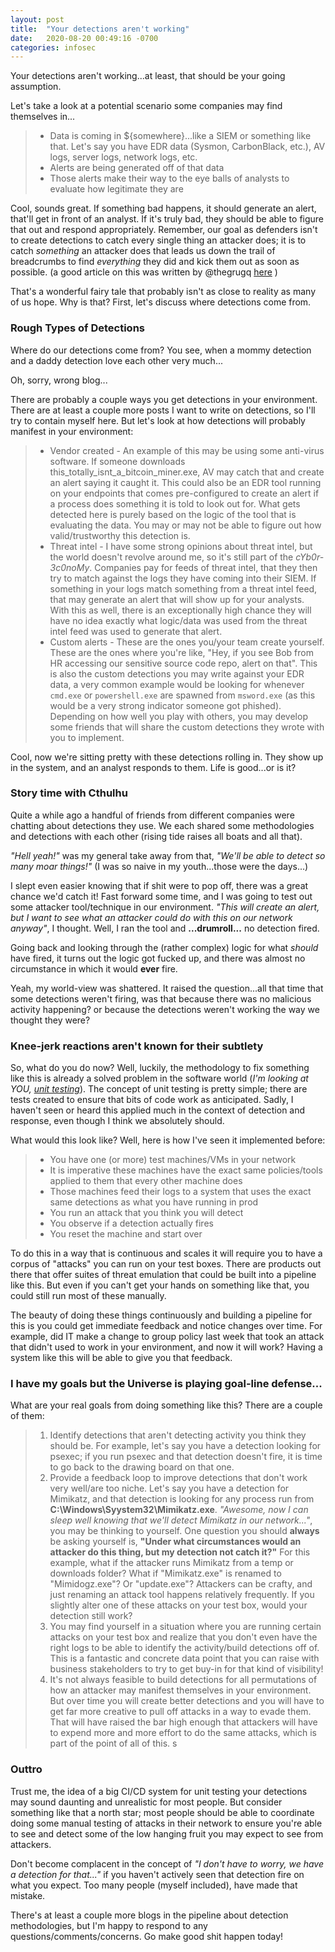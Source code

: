 ```yaml
---
layout: post
title:  "Your detections aren't working"
date:   2020-08-20 00:49:16 -0700
categories: infosec
---
```


Your detections aren't working...at least, that should be your going assumption.

Let's take a look at a potential scenario some companies may find themselves in...

>
>    * Data is coming in ${somewhere}...like a SIEM or something like that. Let's say you have EDR data (Sysmon, CarbonBlack, etc.), AV logs, server logs, network logs, etc.
>    * Alerts are being generated off of that data
>    * Those alerts make their way to the eye balls of analysts to evaluate how legitimate they are
>

Cool, sounds great. If something bad happens, it should generate an alert, that'll get in front of an analyst. If it's truly bad, they should be able to figure that out and respond appropriately. Remember, our goal as defenders isn't to create detections to catch every single thing an attacker does; it is to catch *something* an attacker does that leads us down the trail of breadcrumbs to find *everything* they did and kick them out as soon as possible. (a good article on this was written by @thegrugq [here](https://www.recordedfuture.com/cyber-operations-time/) )

That's a wonderful fairy tale that probably isn't as close to reality as many of us hope.  Why is that? First, let's discuss where detections come from.

### Rough Types of Detections

Where do our detections come from? You see, when a mommy detection and a daddy detection love each other very much...

Oh, sorry, wrong blog...

There are probably a couple ways you get detections in your environment. There are at least a couple more posts I want to write on detections, so I'll try to contain myself here. But let's look at how detections will probably manifest in your environment:

>
>    * Vendor created - An example of this may be using some anti-virus software. If someone downloads this_totally_isnt_a_bitcoin_miner.exe, AV may catch that and create an alert saying it caught it.  This could also be an EDR tool running on your endpoints that comes pre-configured to create an alert if a process does something it is told to look out for.   What gets detected here is purely based on the logic of the tool that is evaluating the data. You may or may not be able to figure out how valid/trustworthy this detection is.
>    * Threat intel - I have some strong opinions about threat intel, but the world doesn't revolve around me, so it's still part of the *cYb0r-3c0noMy*. Companies pay for feeds of threat intel, that they then try to match against the logs they have coming into their SIEM. If something in your logs match something from a threat intel feed, that may generate an alert that will show up for your analysts. With this as well, there is an exceptionally high chance they will have no idea exactly what logic/data was used from the threat intel feed was used to generate that alert.
>    * Custom alerts - These are the ones you/your team create yourself. These are the ones where you're like, "Hey, if you see Bob from HR accessing our sensitive source code repo, alert on that". This is also the custom detections you may write against your EDR data, a very common example would be looking for whenever `cmd.exe` or `powershell.exe` are spawned from `msword.exe` (as this would be a very strong indicator someone got phished). Depending on how well you play with others, you may develop some friends that will share the custom detections they wrote with you to implement.
>

Cool, now we're sitting pretty with these detections rolling in. They show up in the system, and an analyst responds to them. Life is good...or is it?

### Story time with Cthulhu

Quite a while ago a handful of friends from different companies were chatting about detections they use. We each shared some methodologies and detections with each other (rising tide raises all boats and all that).

*"Hell yeah!"* was my general take away from that, *"We'll be able to detect so many moar things!"* (I was so naive in my youth...those were the days...)

 I slept even easier knowing that if shit were to pop off, there was a great chance we'd catch it! Fast forward some time, and I was going to test out some attacker tool/technique in our environment. *"This will create an alert, but I want to see what an attacker could do with this on our network anyway"*, I thought. Well, I ran the tool and **...drumroll...** no detection fired.

 Going back and looking through the (rather complex) logic for what *should* have fired, it turns out the logic got fucked up, and there was almost no circumstance in which it would **ever** fire.

 Yeah, my world-view was shattered. It raised the question...all that time that some detections weren't firing, was that because there was no malicious activity happening? or because the detections weren't working the way we thought they were?

### Knee-jerk reactions aren't known for their subtlety

So, what do you do now? Well, luckily, the methodology to fix something like this is already a solved problem in the software world (*I'm looking at YOU, [unit testing](https://en.wikipedia.org/wiki/Unit_testing)*). The concept of unit testing is pretty simple; there are tests created to ensure that bits of code work as anticipated. Sadly, I haven't seen or heard this applied much in the context of detection and response, even though I think we absolutely should.

What would this look like? Well, here is how I've seen it implemented before:

>
>    * You have one (or more) test machines/VMs in your network
>    * It is imperative these machines have the exact same policies/tools applied to them that every other machine does
>    * Those machines feed their logs to a system that uses the exact same detections as what you have running in prod
>    * You run an attack that you think you will detect
>    * You observe if a detection actually fires
>    * You reset the machine and start over
>

To do this in a way that is continuous and scales it will require you to have a corpus of "attacks" you can run on your test boxes. There are products out there that offer suites of threat emulation that could be built into a pipeline like this. But even if you can't get your hands on something like that, you could still run most of these manually.

The beauty of doing these things continuously and building a pipeline for this is you could get immediate feedback and notice changes over time. For example, did IT make a change to group policy last week that took an attack that didn't used to work in your environment, and now it will work?  Having a system like this will be able to give you that feedback.

### I have my goals but the Universe is playing goal-line defense...

What are your real goals from doing something like this? There are a couple of them:

>
>    1. Identify detections that aren't detecting activity you think they should be. For example, let's say you have a detection looking for psexec; if you run psexec and that detection doesn't fire, it is time to go back to the drawing board on that one.
>    2. Provide a feedback loop to improve detections that don't work very well/are too niche. Let's say you have a detection for Mimikatz, and that detection is looking for any process run from **C:\Windows\Syystem32\Mimikatz.exe**. *"Awesome, now I can sleep well knowing that we'll detect Mimikatz in our network..."*, you may be thinking to yourself.  One question you should **always** be asking yourself is, **"Under what circumstances would an attacker do this thing, but my detection not catch it?"** For this example, what if the attacker runs Mimikatz from a temp or downloads folder? What if "Mimikatz.exe" is renamed to "Mimidogz.exe"? Or "update.exe"? Attackers can be crafty, and just renaming an attack tool happens relatively frequently. If you slightly alter one of these attacks on your test box, would your detection still work?
>    3. You may find yourself in a situation where you are running certain attacks on your test box and realize that you don't even have the right logs to be able to identify the activity/build detections off of. This is a fantastic and concrete data point that you can raise with business stakeholders to try to get buy-in for that kind of visibility!
>    4. It's not always feasible to build detections for all permutations of how an attacker may manifest themselves in your environment. But over time you will create better detections and you will have to get far more creative to pull off attacks in a way to evade them. That will have raised the bar high enough that attackers will have to expend more and more effort to do the same attacks, which is part of the point of all of this.
>s

### Outtro

Trust me, the idea of a big CI/CD system for unit testing your detections may sound daunting and unrealistic for most people. But consider something like that a north star; most people should be able to coordinate doing some manual testing of attacks in their network to ensure you're able to see and detect some of the low hanging fruit you may expect to see from attackers.

Don't become complacent in the concept of *"I don't have to worry, we have a detection for that..."* if you haven't actively seen that detection fire on what you expect. Too many people (myself included), have made that mistake.

There's at least a couple more blogs in the pipeline about detection methodologies, but I'm happy to respond to any questions/comments/concerns. Go make good shit happen today!
